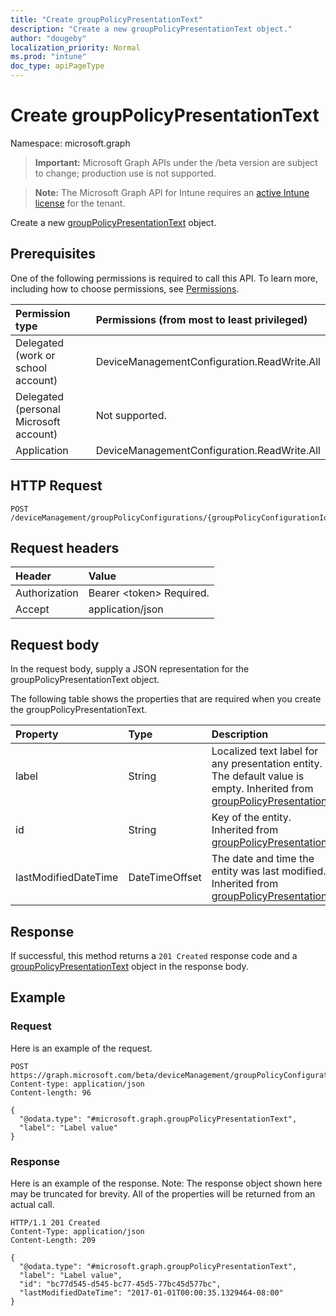 ```yaml
---
title: "Create groupPolicyPresentationText"
description: "Create a new groupPolicyPresentationText object."
author: "dougeby"
localization_priority: Normal
ms.prod: "intune"
doc_type: apiPageType
---
```


# Create groupPolicyPresentationText

Namespace: microsoft.graph

> **Important:** Microsoft Graph APIs under the /beta version are subject to change; production use is not supported.

> **Note:** The Microsoft Graph API for Intune requires an [active Intune license](https://go.microsoft.com/fwlink/?linkid=839381) for the tenant.

Create a new [groupPolicyPresentationText](../resources/intune-grouppolicy-grouppolicypresentationtext.md) object.

## Prerequisites
One of the following permissions is required to call this API. To learn more, including how to choose permissions, see [Permissions](/graph/permissions-reference).

|Permission type|Permissions (from most to least privileged)|
|:---|:---|
|Delegated (work or school account)|DeviceManagementConfiguration.ReadWrite.All|
|Delegated (personal Microsoft account)|Not supported.|
|Application|DeviceManagementConfiguration.ReadWrite.All|

## HTTP Request
<!-- {
  "blockType": "ignored"
}
-->
``` http
POST /deviceManagement/groupPolicyConfigurations/{groupPolicyConfigurationId}/definitionValues/{groupPolicyDefinitionValueId}/presentationValues/{groupPolicyPresentationValueId}/presentation/definition/presentations
```

## Request headers
|Header|Value|
|:---|:---|
|Authorization|Bearer &lt;token&gt; Required.|
|Accept|application/json|

## Request body
In the request body, supply a JSON representation for the groupPolicyPresentationText object.

The following table shows the properties that are required when you create the groupPolicyPresentationText.

|Property|Type|Description|
|:---|:---|:---|
|label|String|Localized text label for any presentation entity. The default value is empty. Inherited from [groupPolicyPresentation](../resources/intune-grouppolicy-grouppolicypresentation.md)|
|id|String|Key of the entity. Inherited from [groupPolicyPresentation](../resources/intune-grouppolicy-grouppolicypresentation.md)|
|lastModifiedDateTime|DateTimeOffset|The date and time the entity was last modified. Inherited from [groupPolicyPresentation](../resources/intune-grouppolicy-grouppolicypresentation.md)|



## Response
If successful, this method returns a `201 Created` response code and a [groupPolicyPresentationText](../resources/intune-grouppolicy-grouppolicypresentationtext.md) object in the response body.

## Example

### Request
Here is an example of the request.
``` http
POST https://graph.microsoft.com/beta/deviceManagement/groupPolicyConfigurations/{groupPolicyConfigurationId}/definitionValues/{groupPolicyDefinitionValueId}/presentationValues/{groupPolicyPresentationValueId}/presentation/definition/presentations
Content-type: application/json
Content-length: 96

{
  "@odata.type": "#microsoft.graph.groupPolicyPresentationText",
  "label": "Label value"
}
```

### Response
Here is an example of the response. Note: The response object shown here may be truncated for brevity. All of the properties will be returned from an actual call.
``` http
HTTP/1.1 201 Created
Content-Type: application/json
Content-Length: 209

{
  "@odata.type": "#microsoft.graph.groupPolicyPresentationText",
  "label": "Label value",
  "id": "bc77d545-d545-bc77-45d5-77bc45d577bc",
  "lastModifiedDateTime": "2017-01-01T00:00:35.1329464-08:00"
}
```






